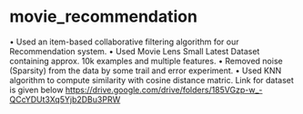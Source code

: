 # movie_recommendation
•	Used an item-based collaborative filtering algorithm for our Recommendation system.
•	Used Movie Lens Small Latest Dataset containing approx. 10k examples and multiple features.
•	Removed noise (Sparsity) from the data by some trail and error experiment.
•	Used KNN algorithm to compute similarity with cosine distance matric.
Link for dataset is given below
https://drive.google.com/drive/folders/185VGzp-w_-QCcYDUt3Xq5Yjb2DBu3PRW
